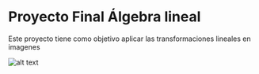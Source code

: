 # Proyecto Final Álgebra lineal
Este proyecto tiene como objetivo aplicar las transformaciones lineales en imagenes

![alt text](https://imgur.com/a/1DwdGCJ)
